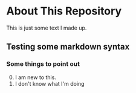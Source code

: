 # About This Repository

This is just some text I made up.

## Testing some markdown syntax

### Some things to point out

0. I am  new to this.
0. I don't know what I'm doing
